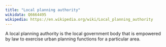 ```yaml
---
title: "Local planning authority"
wikidata: Q6664495
wikipedia: https://en.wikipedia.org/wiki/Local_planning_authority
---
```


A local planning authority is the local government body that is empowered by law to exercise urban planning functions for a particular area.